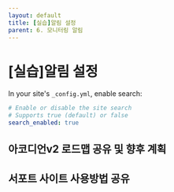 ```yaml
---
layout: default
title: [실습]알림 설정
parent: 6. 모니터링 알림
---
```


# [실습]알림 설정

In your site's `_config.yml`, enable search:

```yaml
# Enable or disable the site search
# Supports true (default) or false
search_enabled: true
```


## 아코디언v2 로드맵 공유 및 향후 계획

## 서포트 사이트 사용방법 공유
